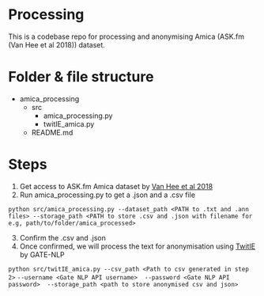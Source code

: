 # Processing 
This is a codebase repo for processing and anonymising Amica (ASK.fm (Van Hee et al 2018)) dataset. 

# Folder & file structure

- amica_processing
  - src
    - amica_processing.py
    - twitIE_amica.py
  - README.md

# Steps
1. Get access to ASK.fm Amica dataset by [Van Hee et al 2018](https://journals.plos.org/plosone/article?id=10.1371/journal.pone.0203794)
2. Run amica_processing.py to get a .json and a .csv file
   
```python src/amica_processing.py --dataset_path <PATH to .txt and .ann files> --storage_path <PATH to store .csv and .json with filename for e.g, path/to/folder/amica_processed>```

3. Confirm the .csv and .json
4. Once confirmed, we will process the text for anonymisation using [TwitIE](https://gate.ac.uk/wiki/twitie.html) by GATE-NLP

```python src/twitIE_amica.py --csv_path <Path to csv generated in step 2>```
                           ```--username <Gate NLP API username> 
                              --password <Gate NLP API password> 
                              --storage_path <path to store anonymised csv and json>```



